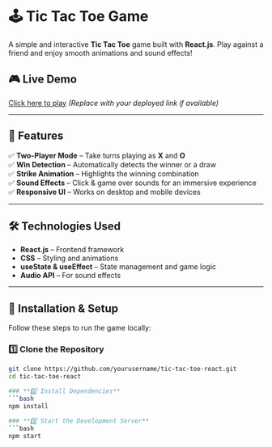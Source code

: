 # 🕹️ Tic Tac Toe Game

A simple and interactive **Tic Tac Toe** game built with **React.js**. Play against a friend and enjoy smooth animations and sound effects!  

## 🎮 Live Demo  
[Click here to play](#) *(Replace with your deployed link if available)*  

---

## 📌 Features  
✅ **Two-Player Mode** – Take turns playing as **X** and **O**  
✅ **Win Detection** – Automatically detects the winner or a draw  
✅ **Strike Animation** – Highlights the winning combination  
✅ **Sound Effects** – Click & game over sounds for an immersive experience  
✅ **Responsive UI** – Works on desktop and mobile devices  

---

## 🛠️ Technologies Used  
- **React.js** – Frontend framework  
- **CSS** – Styling and animations  
- **useState & useEffect** – State management and game logic  
- **Audio API** – For sound effects  

---

## 🚀 Installation & Setup  

Follow these steps to run the game locally:

### **1️⃣ Clone the Repository**  
   ```bash
   git clone https://github.com/yourusername/tic-tac-toe-react.git
   cd tic-tac-toe-react

### **2️⃣ Install Dependencies**  
   ```bash
   npm install

### **3️⃣ Start the Development Server**  
   ```bash
   npm start


